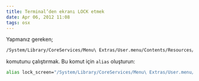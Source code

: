 ```yaml
---
title: Terminal’den ekranı LOCK etmek
date: Apr 06, 2012 11:08
tags: osx
---
```

Yapmanız gereken;

```bash
/System/Library/CoreServices/Menu\ Extras/User.menu/Contents/Resources/CGSession -suspend
```

komutunu çalıştırmak. Bu komut için `alias` oluşturun:

```bash
alias lock_screen="/System/Library/CoreServices/Menu\ Extras/User.menu/Contents/Resources/CGSession -suspend"
```